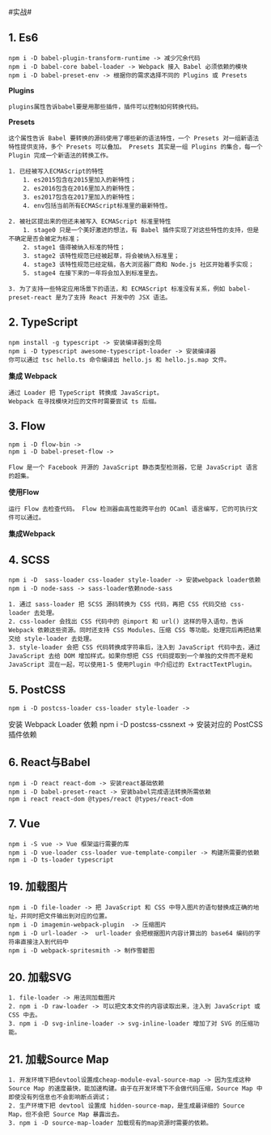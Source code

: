 #实战#

## 1. Es6 ##

    npm i -D babel-plugin-transform-runtime -> 减少冗余代码
    npm i -D babel-core babel-loader -> Webpack 接入 Babel 必须依赖的模块
    npm i -D babel-preset-env -> 根据你的需求选择不同的 Plugins 或 Presets

**Plugins**

    plugins属性告诉babel要是用那些插件，插件可以控制如何转换代码。

**Presets**

    这个属性告诉 Babel 要转换的源码使用了哪些新的语法特性，一个 Presets 对一组新语法特性提供支持，多个 Presets 可以叠加。 Presets 其实是一组 Plugins 的集合，每一个 Plugin 完成一个新语法的转换工作。

    1. 已经被写入ECMAScript的特性
        1. es2015包含在2015里加入的新特性；
        2. es2016包含在2016里加入的新特性；
        3. es2017包含在2017里加入的新特性；
        4. env包括当前所有ECMAScript标准里的最新特性。

    2. 被社区提出来的但还未被写入 ECMAScript 标准里特性
        1. stage0 只是一个美好激进的想法，有 Babel 插件实现了对这些特性的支持，但是不确定是否会被定为标准；
        2. stage1 值得被纳入标准的特性；
        3. stage2 该特性规范已经被起草，将会被纳入标准里；
        4. stage3 该特性规范已经定稿，各大浏览器厂商和 Node.js 社区开始着手实现；
        5. stage4 在接下来的一年将会加入到标准里去。

    3. 为了支持一些特定应用场景下的语法，和 ECMAScript 标准没有关系，例如 babel-preset-react 是为了支持 React 开发中的 JSX 语法。

## 2. TypeScript ##

    npm install -g typescript -> 安装编译器到全局
    npm i -D typescript awesome-typescript-loader -> 安装编译器
    你可以通过 tsc hello.ts 命令编译出 hello.js 和 hello.js.map 文件。

**集成 Webpack**

    通过 Loader 把 TypeScript 转换成 JavaScript。
    Webpack 在寻找模块对应的文件时需要尝试 ts 后缀。

## 3. Flow ##

    npm i -D flow-bin -> 
    npm i -D babel-preset-flow -> 

    Flow 是一个 Facebook 开源的 JavaScript 静态类型检测器，它是 JavaScript 语言的超集。

**使用Flow**

    运行 Flow 去检查代码。 Flow 检测器由高性能跨平台的 OCaml 语言编写，它的可执行文件可以通过。

**集成Webpack**

## 4. SCSS ##

    npm i -D  sass-loader css-loader style-loader -> 安装webpack loader依赖
    npm i -D node-sass -> sass-loader依赖node-sass

    1. 通过 sass-loader 把 SCSS 源码转换为 CSS 代码，再把 CSS 代码交给 css-loader 去处理。
    2. css-loader 会找出 CSS 代码中的 @import 和 url() 这样的导入语句，告诉 Webpack 依赖这些资源。同时还支持 CSS Modules、压缩 CSS 等功能。处理完后再把结果交给 style-loader 去处理。
    3. style-loader 会把 CSS 代码转换成字符串后，注入到 JavaScript 代码中去，通过 JavaScript 去给 DOM 增加样式。如果你想把 CSS 代码提取到一个单独的文件而不是和 JavaScript 混在一起，可以使用1-5 使用Plugin 中介绍过的 ExtractTextPlugin。

## 5. PostCSS ##

    npm i -D postcss-loader css-loader style-loader ->
安装 Webpack Loader 依赖
    npm i -D postcss-cssnext -> 安装对应的 PostCSS 插件依赖

## 6. React与Babel ##

    npm i -D react react-dom -> 安装react基础依赖
    npm i -D babel-preset-react -> 安装babel完成语法转换所需依赖
    npm i react react-dom @types/react @types/react-dom

## 7. Vue ##

    npm i -S vue -> Vue 框架运行需要的库
    npm i -D vue-loader css-loader vue-template-compiler -> 构建所需要的依赖
    npm i -D ts-loader typescript

## 19. 加载图片 ##

    npm i -D file-loader -> 把 JavaScript 和 CSS 中导入图片的语句替换成正确的地址，并同时把文件输出到对应的位置。
    npm i -D imagemin-webpack-plugin  -> 压缩图片
    npm i -D url-loader ->  url-loader 会把根据图片内容计算出的 base64 编码的字符串直接注入到代码中
    npm i -D webpack-spritesmith -> 制作雪碧图
## 20. 加载SVG ##

    1. file-loader -> 用法同加载图片
    2. npm i -D raw-loader -> 可以把文本文件的内容读取出来，注入到 JavaScript 或 CSS 中去。
    3. npm i -D svg-inline-loader -> svg-inline-loader 增加了对 SVG 的压缩功能。

## 21. 加载Source Map ##

    1. 开发环境下把devtool设置成cheap-module-eval-source-map -> 因为生成这种 Source Map 的速度最快，能加速构建。由于在开发环境下不会做代码压缩，Source Map 中即使没有列信息也不会影响断点调试；
    2. 生产环境下把 devtool 设置成 hidden-source-map，是生成最详细的 Source Map，但不会把 Source Map 暴露出去。
    3. npm i -D source-map-loader 加载现有的map资源时需要的依赖。

